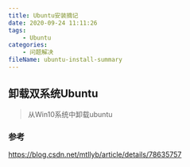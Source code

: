 ```yaml
---
title: Ubuntu安装摘记
date: 2020-09-24 11:11:26
tags:
	- Ubuntu
categories:
	- 问题解决
fileName: ubuntu-install-summary
---
```




## 卸载双系统Ubuntu

> 从Win10系统中卸载ubuntu





### 参考

https://blog.csdn.net/mtllyb/article/details/78635757